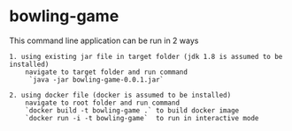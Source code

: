 # bowling-game
This command line application can be run in 2 ways

	1. using existing jar file in target folder (jdk 1.8 is assumed to be installed)
		navigate to target folder and run command 
		 `java -jar bowling-game-0.0.1.jar`
	
	2. using docker file (docker is assumed to be installed)
		navigate to root folder and run command 
		`docker build -t bowling-game .` to build docker image
		`docker run -i -t bowling-game`  to run in interactive mode